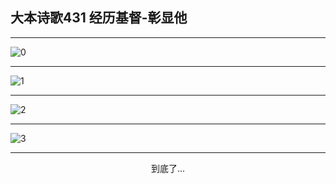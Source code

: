 
## 大本诗歌431 经历基督-彰显他
        
<div id="aplayer0"></div>

---

<img alt="0" data-original="/data/d0431/0">

---

<img alt="1" data-original="/data/d0431/1">

---

<img alt="2" data-original="/data/d0431/2">

---

<img alt="3" data-original="/data/d0431/3">

---

<p style="text-align: center">到底了...</p>

<script src="/js/dist-view.js"></script>

<script>
MAIN.id = 'd0431';
        
const ap0 = new APlayer({
    container: document.getElementById('aplayer0'),
    volume: 1,
    loop: 'none',
    preload: 'none',
    audio: [{
        name: '大本诗歌431.mp3',
        artist: '大本诗歌',
        url: 'https://res.wx.qq.com/voice/getvoice?mediaid=MzI0NTk3MDM5M18yMjQ3NDkyNzgz',
        cover: '/favicon'
    }]
});
</script>

